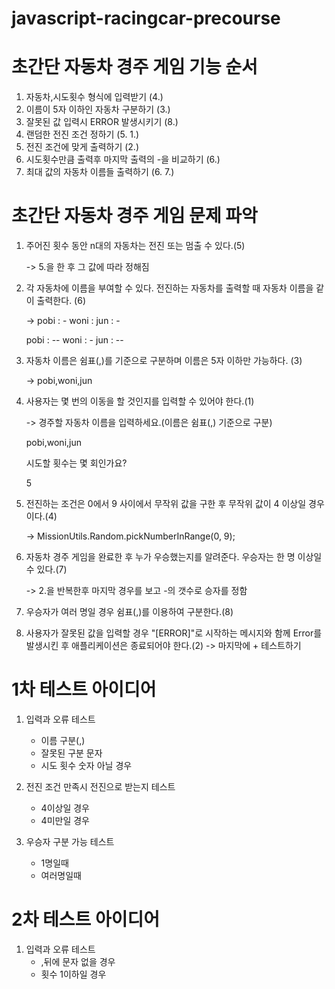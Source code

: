 # javascript-racingcar-precourse

# 초간단 자동차 경주 게임 기능 순서

1.  자동차,시도횟수 형식에 입력받기 (4.)
2.  이름이 5자 이하인 자동차 구분하기 (3.)
3.  잘못된 값 입력시 ERROR 발생시키기 (8.)
4.  랜덤한 전진 조건 정하기 (5. 1.)
5.  전진 조건에 맞게 출력하기 (2.)
6.  시도횟수만큼 출력후 마지막 출력의 -을 비교하기 (6.)
7.  최대 값의 자동차 이름들 출력하기 (6. 7.)

# 초간단 자동차 경주 게임 문제 파악

1. 주어진 횟수 동안 n대의 자동차는 전진 또는 멈출 수 있다.(5)

   -> 5.을 한 후 그 값에 따라 정해짐

2. 각 자동차에 이름을 부여할 수 있다. 전진하는 자동차를 출력할 때 자동차 이름을 같이 출력한다. (6)

   ->
   pobi : -
   woni :
   jun : -

   pobi : --
   woni : -
   jun : --

3. 자동차 이름은 쉼표(,)를 기준으로 구분하며 이름은 5자 이하만 가능하다. (3)

   -> pobi,woni,jun

4. 사용자는 몇 번의 이동을 할 것인지를 입력할 수 있어야 한다.(1)

   ->
   경주할 자동차 이름을 입력하세요.(이름은 쉼표(,) 기준으로 구분)

   pobi,woni,jun

   시도할 횟수는 몇 회인가요?

   5

5. 전진하는 조건은 0에서 9 사이에서 무작위 값을 구한 후 무작위 값이 4 이상일 경우이다.(4)

   ->
   MissionUtils.Random.pickNumberInRange(0, 9);

6. 자동차 경주 게임을 완료한 후 누가 우승했는지를 알려준다. 우승자는 한 명 이상일 수 있다.(7)

   -> 2.을 반복한후 마지막 경우를 보고 -의 갯수로 승자를 정함

7. 우승자가 여러 명일 경우 쉼표(,)를 이용하여 구분한다.(8)

8. 사용자가 잘못된 값을 입력할 경우 "[ERROR]"로 시작하는 메시지와 함께 Error를 발생시킨 후 애플리케이션은 종료되어야 한다.(2)
   -> 마지막에 + 테스트하기

# 1차 테스트 아이디어

1. 입력과 오류 테스트
   - 이름 구분(,)
   - 잘못된 구분 문자
   - 시도 횟수 숫자 아닐 경우
2. 전진 조건 만족시 전진으로 받는지 테스트

   - 4이상일 경우
   - 4미만일 경우

3. 우승자 구분 가능 테스트
   - 1명일때
   - 여러명일때

# 2차 테스트 아이디어

1. 입력과 오류 테스트
   - ,뒤에 문자 없을 경우
   - 횟수 1이하일 경우
